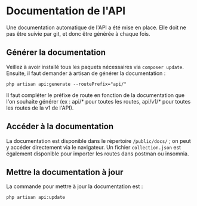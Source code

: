 # Documentation de l'API
Une documentation automatique de l'API a été mise en place.
Elle doit ne pas être suivie par git, et donc être générée à chaque fois.

## Générer la documentation
Veillez à avoir installé tous les paquets nécessaires via `composer update`.
Ensuite, il faut demander à artisan de générer la documentation :
```
php artisan api:generate --routePrefix="api/"
```
Il faut compléter le préfixe de route en fonction de la documentation que l'on souhaite générer (ex : api/* pour toutes les routes, api/v1/* pour toutes les routes de la v1 de l'API).

## Accéder à la documentation
La documentation est disponible dans le répertoire `/public/docs/` ; on peut y accéder directement via le navigateur.
Un fichier `collection.json` est également disponible pour importer les routes dans postman ou insomnia.

## Mettre la documentation à jour
La commande pour mettre à jour la documentation est :
```
php artisan api:update
```